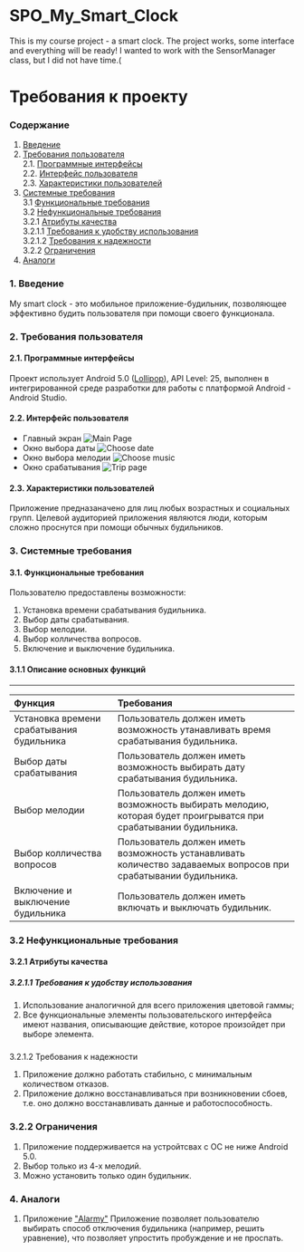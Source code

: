 # SPO_My_Smart_Clock
This is my course project - a smart clock.
The project works, some interface and everything will be ready!
I wanted to work with the SensorManager class, but I did not have time.(

# Требования к проекту 
### Содержание 
1. [Введение](#1) 
2. [Требования пользователя](#2) <br> 
2.1. [Программные интерфейсы](#2.1) <br> 
2.2. [Интерфейс пользователя](#2.2) <br> 
2.3. [Характеристики пользователей](#2.3) <br> 
3. [Системные требования](#3) <br> 
3.1 [Функциональные требования](#3.1) <br> 
3.2 [Нефункциональные требования](#3.2) <br> 
3.2.1 [Атрибуты качества](#3.2.1) <br> 
3.2.1.1 [Требования к удобству использования](#3.2.1.1) <br> 
3.2.1.2 [Требования к надежности](#3.2.1.2) <br> 
3.2.2 [Ограничения](#3.2.2) 
4. [Аналоги](#4) <br> 

### 1. Введение <a name="1"></a> 
My smart clock - это мобильное приложение-будильник, позволяющее эффективно будить пользователя при помощи своего функционала. 
### 2. Требования пользователя <a name="2"></a> 
#### 2.1. Программные интерфейсы <a name="2.1"></a> 
Проект использует Android 5.0 ([Lollipop](https://developer.android.com/reference/android/os/Bu..)), API Level: 25, выполнен в интегрированной среде разработки для работы с платформой Android - Android Studio. 
#### 2.2. Интерфейс пользователя <a name="2.2"></a> 
- Главный экран 
![Main Page](https://user-images.githubusercontent.com/38924756/47905384-13992900-de98-11e8-90b5-201d98e3f097.png) 
- Окно выбора даты
![Choose date](https://user-images.githubusercontent.com/38924756/47905429-30cdf780-de98-11e8-8017-17914cbe4131.png)
- Окно выбора мелодии 
![Choose music](https://user-images.githubusercontent.com/38924756/47905447-3f1c1380-de98-11e8-9071-c0ce7b0615ff.png)
- Окно срабатывания 
![Trip page](https://user-images.githubusercontent.com/38924756/47905472-50fdb680-de98-11e8-807a-1641de955298.png)

#### 2.3. Характеристики пользователей <a name="2.3"></a> 
Приложение предназаначено для лиц любых возрастных и социальных групп. Целевой аудиторией приложения являются люди, которым сложно проснутся при помощи обычных будильников. 
### 3. Системные требования <a name="3"></a> 
#### 3.1. Функциональные требования <a name="3.1"></a> 
Пользователю предоставлены возможности: 
1. Установка времени срабатывания будильника. 
2. Выбор даты срабатывания. 
3. Выбор мелодии. 
4. Выбор колличества вопросов. 
5. Включение и выключение будильника. 

#### 3.1.1 Описание основных функций <a name="3.1.1"></a> 
**** 
| Функция | Требования | 
|:---|:---| 
| Установка времени срабатывания будильника | Пользователь должен иметь возможность утанавливать время срабатывания будильника. | 
| Выбор даты срабатывания | Пользователь должен иметь возможность выбирать дату срабатывания будильника. | 
| Выбор мелодии | Пользователь должен иметь возможность выбирать мелодию, которая будет проигрыватся при срабатывании будильника. | 
| Выбор колличества вопросов | Пользователь должен иметь возможность устанавливать количество задаваемых вопросов при срабатывании будильника. | 
| Включение и выключение будильника | Пользователь должен иметь включать и выключать будильник.| 
### 3.2 Нефункциональные требования <a name="3.2"></a> 
#### 3.2.1 Атрибуты качества <a name="3.2.1"></a> 
##### 3.2.1.1 Требования к удобству использования <a name="3.2.1.1"></a> 
1. Использование аналогичной для всего приложения цветовой гаммы; 
2. Все функциональные элементы пользовательского интерфейса имеют названия, описывающие действие, которое произойдет при выборе элемента. 
#####
 
3.2.1.2 Требования к надежности <a name="3.2.1.2"></a> 
1. Приложение должно работать стабильно, с минимальным количеством отказов. 
2. Приложение должно восстанавливаться при возникновении сбоев, т.е. оно должно восстанавливать данные и работоспособность. 
### 3.2.2 Ограничения <a name="3.2.2"></a>  
1. Приложение поддерживается на устройтсвах с ОС не ниже Android 5.0.
2. Выбор только из 4-х мелодий.
3. Можно установить только один будильник. 
### 4. Аналоги <a name="4"></a> 
1. Приложение ["Alarmy"](https://play.google.com/store/apps/details?id=droom.s..) 
Приложение позволяет пользователю выбирать способ отключения будильника (например, решить уравнение), что позволяет упростить пробуждение и не проспать.

